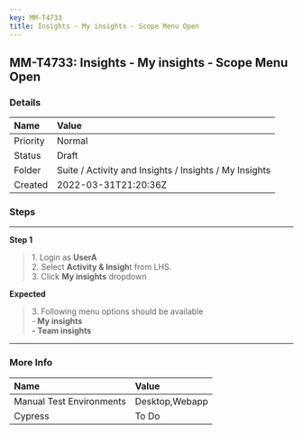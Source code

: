 ```yaml
---
key: MM-T4733
title: Insights - My insights - Scope Menu Open
---
```


## MM-T4733: Insights - My insights - Scope Menu Open

### Details

| Name     | Value                                                  |
| :------- | :----------------------------------------------------- |
| Priority | Normal                                                 |
| Status   | Draft                                                  |
| Folder   | Suite / Activity and Insights / Insights / My Insights |
| Created  | 2022-03-31T21:20:36Z                                   |

### Steps

<hr/>

**Step 1**

> <article>1. Login as <strong>UserA</strong><br />2. Select <strong>Activity &amp; Insigh</strong>t from LHS.<br />3. Click <strong>My insights</strong> dropdown</article>

**Expected**

> <article>3. Following menu options should be available<br />-<strong> My insights<br />- Team insights</strong></article>

<hr/>

### More Info

| Name                     | Value          |
| :----------------------- | :------------- |
| Manual Test Environments | Desktop,Webapp |
| Cypress                  | To Do          |
